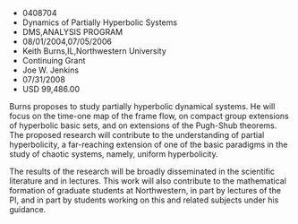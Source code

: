 
* 0408704
* Dynamics of Partially Hyperbolic Systems
* DMS,ANALYSIS PROGRAM
* 08/01/2004,07/05/2006
* Keith Burns,IL,Northwestern University
* Continuing Grant
* Joe W. Jenkins
* 07/31/2008
* USD 99,486.00

Burns proposes to study partially hyperbolic dynamical systems. He will focus on
the time-one map of the frame flow, on compact group extensions of hyperbolic
basic sets, and on extensions of the Pugh-Shub theorems. The proposed research
will contribute to the understanding of partial hyperbolicity, a far-reaching
extension of one of the basic paradigms in the study of chaotic systems, namely,
uniform hyperbolicity.

The results of the research will be broadly disseminated in the scientific
literature and in lectures. This work will also contribute to the mathematical
formation of graduate students at Northwestern, in part by lectures of the PI,
and in part by students working on this and related subjects under his guidance.
